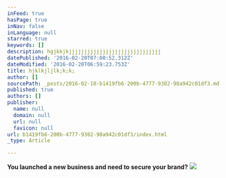 ```yaml
---
inFeed: true
hasPage: true
inNav: false
inLanguage: null
starred: true
keywords: []
description: hgjkkjkjjjjjjjjjjjjjjjjjjjjjjjjjjjjjj
datePublished: '2016-02-20T07:00:52.312Z'
dateModified: '2016-02-20T06:59:23.753Z'
title: hjklkjljlk;k;k;
author: []
sourcePath: _posts/2016-02-10-b1419fb6-200b-4777-9302-98a942c01df3.md
published: true
authors: []
publisher:
  name: null
  domain: null
  url: null
  favicon: null
url: b1419fb6-200b-4777-9302-98a942c01df3/index.html
_type: Article

---
```

**You launched a new business and need to secure your brand?**
![](https://the-grid-user-content.s3-us-west-2.amazonaws.com/1e891fda-8bbd-4d24-b8e2-1064dec36054.jpg)